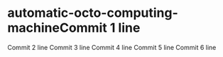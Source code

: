 # automatic-octo-computing-machineCommit 1 line
Commit 2 line
Commit 3 line
Commit 4 line
Commit 5 line
Commit 6 line
